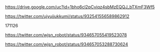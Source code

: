 https://drive.google.com/uc?id=1bho6cl2pCviqz4sbMzEQQJ_bTXmF3Wf5


https://twitter.com/ujyujjukkumi/status/932541556589862912

171126

https://twitter.com/wjsn_robot/status/934657055419523078

https://twitter.com/wjsn_robot/status/934657053288730624





